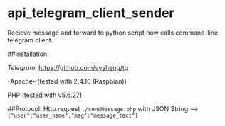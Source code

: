 # api_telegram_client_sender

Recieve message and forward to python script how calls command-line telegram client.

##Installation: 

  *Telegram*: https://github.com/vysheng/tg
  
  -Apache- (tested with 2.4.10 (Raspbian))
  
  PHP (tested with v5.6.27) 

##Protocol:
  Http request `./sendMessage.php` with JSON String -->  `{"user":"user_name","msg":"message_text"}`


